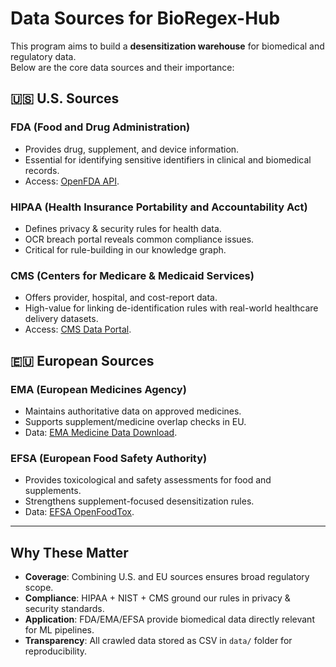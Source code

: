 # Data Sources for BioRegex-Hub

This program aims to build a **desensitization warehouse** for biomedical and regulatory data.  
Below are the core data sources and their importance:

## 🇺🇸 U.S. Sources

### FDA (Food and Drug Administration)
- Provides drug, supplement, and device information.
- Essential for identifying sensitive identifiers in clinical and biomedical records.
- Access: [OpenFDA API](https://open.fda.gov/apis/).

### HIPAA (Health Insurance Portability and Accountability Act)
- Defines privacy & security rules for health data.
- OCR breach portal reveals common compliance issues.
- Critical for rule-building in our knowledge graph.

### CMS (Centers for Medicare & Medicaid Services)
- Offers provider, hospital, and cost-report data.
- High-value for linking de-identification rules with real-world healthcare delivery datasets.
- Access: [CMS Data Portal](https://data.cms.gov/).

## 🇪🇺 European Sources

### EMA (European Medicines Agency)
- Maintains authoritative data on approved medicines.
- Supports supplement/medicine overlap checks in EU.
- Data: [EMA Medicine Data Download](https://www.ema.europa.eu/en/medicines/download-medicine-data).

### EFSA (European Food Safety Authority)
- Provides toxicological and safety assessments for food and supplements.
- Strengthens supplement-focused desensitization rules.
- Data: [EFSA OpenFoodTox](https://www.efsa.europa.eu/en/data/chemical-hazards-data).

---

## Why These Matter

- **Coverage**: Combining U.S. and EU sources ensures broad regulatory scope.
- **Compliance**: HIPAA + NIST + CMS ground our rules in privacy & security standards.
- **Application**: FDA/EMA/EFSA provide biomedical data directly relevant for ML pipelines.
- **Transparency**: All crawled data stored as CSV in `data/` folder for reproducibility.
